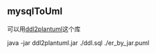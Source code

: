 ## mysqlToUml
可以用[ddl2plantuml](https://github.com/wangyuheng/ddl2plantuml)这个库

java -jar ddl2plantuml.jar ./ddl.sql ./er_by_jar.puml